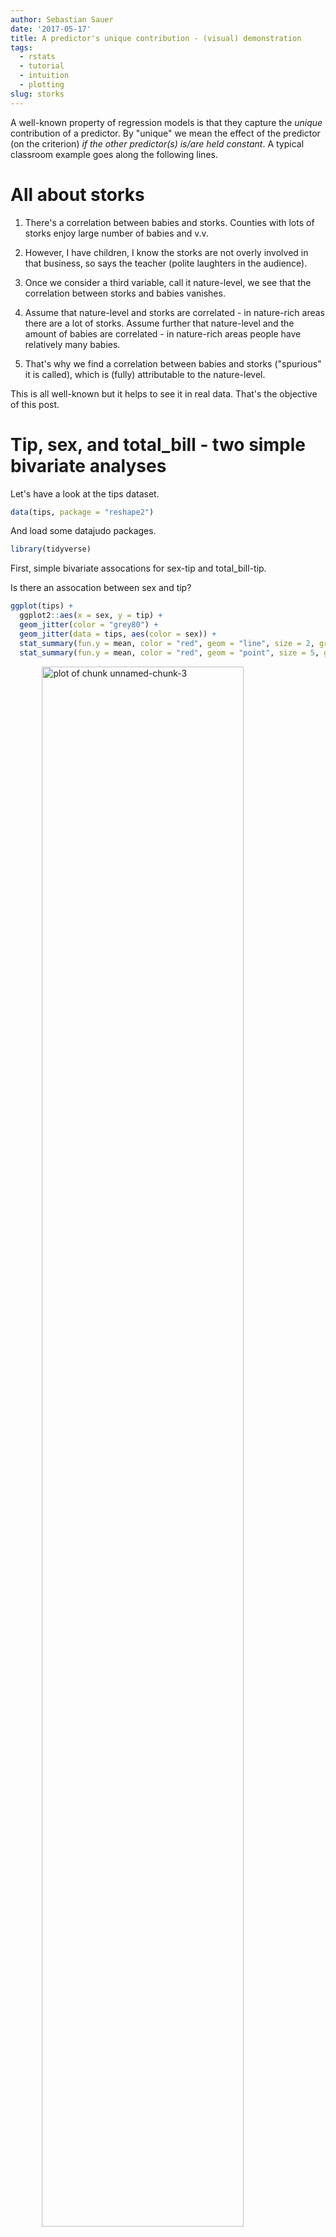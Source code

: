 ```yaml
---
author: Sebastian Sauer
date: '2017-05-17'
title: A predictor's unique contribution - (visual) demonstration
tags:
  - rstats
  - tutorial
  - intuition
  - plotting
slug: storks
---
```




A well-known property of regression models is that they capture the *unique* contribution of a predictor. By "unique" we mean the effect of the predictor (on the criterion) *if the other predictor(s) is/are held constant*. A typical classroom example goes along the following lines.

# All about storks

1. There's a correlation between babies and storks. Counties with lots of storks enjoy large number of babies and v.v.

2. However, I have children, I know the storks are not overly involved in that business, so says the teacher (polite laughters in the audience).

3. Once we consider a third variable, call it nature-level, we see that the correlation between storks and babies vanishes.

4. Assume that nature-level and storks are correlated - in nature-rich areas there are a lot of storks. Assume further that nature-level and the amount of babies are correlated - in nature-rich areas people have relatively many babies.

5. That's why we find a correlation between babies and storks ("spurious" it is called), which is (fully) attributable to the nature-level.

This is all well-known but it helps to see it in real data. That's the objective of this post.


# Tip, sex, and total_bill - two simple bivariate analyses

Let's have a look at the tips dataset.


```r
data(tips, package = "reshape2")
```

And load some datajudo packages.


```r
library(tidyverse)
```


First, simple bivariate assocations for sex-tip and total_bill-tip.

Is there an assocation between sex and tip?


```r
ggplot(tips) +
  ggplot2::aes(x = sex, y = tip) +
  geom_jitter(color = "grey80") +
  geom_jitter(data = tips, aes(color = sex)) +
  stat_summary(fun.y = mean, color = "red", geom = "line", size = 2, group = 1) +
  stat_summary(fun.y = mean, color = "red", geom = "point", size = 5, group = 1, alpha = .5)
```

<img src="https://sebastiansauer.github.io/images/2017-05-17/figure/unnamed-chunk-3-1.png" title="plot of chunk unnamed-chunk-3" alt="plot of chunk unnamed-chunk-3" width="80%" style="display: block; margin: auto;" />

```r
tips2 <- select(tips, -sex)

tips %>% 
  ggplot() +
  aes(x = total_bill, y = tip) +
  geom_point(data = tips2, color = "grey80") +
  geom_point(aes(color = sex)) +
  facet_wrap(~sex)
```

<img src="https://sebastiansauer.github.io/images/2017-05-17/figure/unnamed-chunk-3-2.png" title="plot of chunk unnamed-chunk-3" alt="plot of chunk unnamed-chunk-3" width="80%" style="display: block; margin: auto;" />

It appears that men do tip slightly more than women do. 


```r
tips %>% 
  group_by(sex) %>% 
  summarise(tip_sex_mean = mean(tip),
            tip_sex_md = median(tip))
```

```
## # A tibble: 2 x 3
##      sex tip_sex_mean tip_sex_md
##   <fctr>        <dbl>      <dbl>
## 1 Female     2.833448       2.75
## 2   Male     3.089618       3.00
```

Ok, some 25 Cent difference, in favor of men. Some association is present in the data.

Let's run a regression on that, just to double-check.


```r
lm(tip ~ sex,
   data = tips)
```

```
## 
## Call:
## lm(formula = tip ~ sex, data = tips)
## 
## Coefficients:
## (Intercept)      sexMale  
##      2.8334       0.2562
```

Ok, confirmed.

Now, what about the association of total_bill and tip?


```r
tips %>% 
  ggplot +
  aes(x = total_bill, y = tip) +
  geom_point()
```

<img src="https://sebastiansauer.github.io/images/2017-05-17/figure/unnamed-chunk-6-1.png" title="plot of chunk unnamed-chunk-6" alt="plot of chunk unnamed-chunk-6" width="80%" style="display: block; margin: auto;" />

Oh, clearly, some correlation is present between total_bill and tip.


```r
tips %>% 
  summarise(cor_tip_bill = cor(tip, total_bill))
```

```
##   cor_tip_bill
## 1    0.6757341
```

And let's have a look at the slope of the regression.


```r
lm(tip ~ total_bill, data = tips)
```

```
## 
## Call:
## lm(formula = tip ~ total_bill, data = tips)
## 
## Coefficients:
## (Intercept)   total_bill  
##      0.9203       0.1050
```


# Multivariate analysis

Now let's do that in one run:


```r
lm(tip ~ total_bill + sex,
   data = tips)
```

```
## 
## Call:
## lm(formula = tip ~ total_bill + sex, data = tips)
## 
## Coefficients:
## (Intercept)   total_bill      sexMale  
##     0.93328      0.10523     -0.02661
```

Notice that the slope of the predictor `total_bill` has not changed much. But `sex` did!

So, the *unique* contribution of sex is very small, about 2 Cent, and in favor of *women* when considered in junction with total_bill!

# Let's visualize the multivariate appraoch


First, for easier visualization, let's bin `total_bill` in say, 5, bins.

```r
tips$bill_bins <- cut_interval(tips$total_bill, n = 5)
```

Now let's plot all three variables in one go.


```r
tips %>% 
  ggplot +
  aes(x = bill_bins, 
      y = tip,
      fill = sex) +
  geom_boxplot() +
  geom_point(alpha = .5)
```

<img src="https://sebastiansauer.github.io/images/2017-05-17/figure/unnamed-chunk-11-1.png" title="plot of chunk unnamed-chunk-11" alt="plot of chunk unnamed-chunk-11" width="80%" style="display: block; margin: auto;" />

We see that *females* do tip *more* than men when the 5 bins of `total_bill` are considered each in isolation. For 4 of the 5 bins we find that the median of the women is higher than that of the men. Only in the 5th, ie., highest bin, we found that men tip higher. However, this bin is slightly populated, so we may negligate it. In sum, looking at each bin of `total_bill` - women tip more than men do!

Depicted differently:


```r
tips %>% 
  ggplot() +
  aes(x = total_bill, y = tip) +
  geom_point(data = tips2, color = "grey80") +
  geom_point(aes(color = sex)) +
  facet_wrap(~sex)
```

<img src="https://sebastiansauer.github.io/images/2017-05-17/figure/unnamed-chunk-12-1.png" title="plot of chunk unnamed-chunk-12" alt="plot of chunk unnamed-chunk-12" width="80%" style="display: block; margin: auto;" />


# Dichotomize total_bill

Maybe even more vivid is we we do not bin total_bill in 5 bins, but just in two.



```r
tips$bill_bins <- cut_interval(tips$total_bill, n = 2)
```

Again, let's plot the three variables.


```r
tips %>% 
  ggplot +
  aes(x = bill_bins, 
      y = tip,
      fill = sex) +
  geom_boxplot() +
  geom_point(alpha = .5)
```

<img src="https://sebastiansauer.github.io/images/2017-05-17/figure/unnamed-chunk-14-1.png" title="plot of chunk unnamed-chunk-14" alt="plot of chunk unnamed-chunk-14" width="80%" style="display: block; margin: auto;" />


We find that women seem to tip slightly more than men do; at least not less.

# A Simpson case

What happens can be considered a Simpson's paradox, based on the fact that men spend more than women do (higher `total_bill`). Even though they *tip* less or equally to women it appears they tip "in sum" (not considering `total_bill`) more simply because `total_bill` and `tip` are related.


Let's dichotomize total_bill and see which sex group (females or males) occur more frequently.


```r
tips %>% 
  mutate(bill_di = ntile(total_bill, n = 2),
         bill_di_f = if_else(bill_di == 1, "low", "hi")) %>% 
  count(sex, bill_di_f) %>% 
 # gather(bill_group, n, -n) %>% 
  ggplot() +
  aes(x = sex, fill = bill_di_f, y = n) +
  geom_col(position = "fill")
```

<img src="https://sebastiansauer.github.io/images/2017-05-17/figure/unnamed-chunk-15-1.png" title="plot of chunk unnamed-chunk-15" alt="plot of chunk unnamed-chunk-15" width="80%" style="display: block; margin: auto;" />

We see that the in the male group, high values occurr more frequently.


# Path model

`sex_male` has a positive effect on `total_bill`; and `total_bill` in turn on `tip`.
But `sex_male` does *not* exert much of an influence on `tip` anymore, after controling for `total_bill` (in fact, the positive effect turned to a weak *negative* impact). 


```r
library(DiagrammeR)
mermaid("
graph LR
  total_bill-->tip
  sex_male-->total_bill
  sex_male---tip
 ")
```

<img src="https://sebastiansauer.github.io/images/2017-05-17/figure/unnamed-chunk-16-1.png" title="plot of chunk unnamed-chunk-16" alt="plot of chunk unnamed-chunk-16" width="80%" style="display: block; margin: auto;" />


# Conclusion

That kind of "swapping" of the regression coefficient is a frequent observation in (multiple) regression. We may conclude that the multivariate analyses with 3 variables is *more* adequate than the bivariate analyses with one predictor only.

However, a caveat is that we can never be sure that this swapping process is now complete. Maybe we are missing out some more variable that will again make the coefficients swap. Alas, this we cannot know in observational reseach. That's why observational data should not be overinterpreted.

Of course, even if commonly speak of "effects" this language should never be taken as indicative of causal effects. Causal effects is nothing that can firmly be established by statistics. Causality claims rest of more logical and substantive argument.
